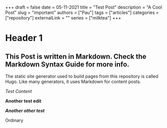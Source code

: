 +++ 
draft = false
date = 05-11-2021
title = "Test Post"
description = "A Cool Post"
slug = "important"
authors = ["Pau"]
tags = ["articles"]
categories = ["repository"]
externalLink = ""
series = ["milktea"]
+++

# Header 1

## This Post is written in Markdown. Check the Markdown Syntax Guide for more info. 

The static site generator used to build pages from this repository is called Hugo. Like many generators, it uses Markdown for content posts. 

*Test Content*

**Another test edit**

***Another other test***


Ordinary

